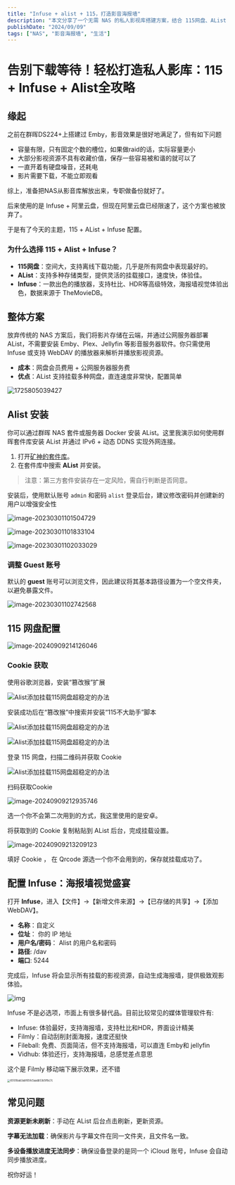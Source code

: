 ```yaml
---
title: "Infuse + alist + 115，打造影音海报墙"
description: "本文分享了一个无需 NAS 的私人影视库搭建方案，结合 115网盘、AList 和 Infuse，通过云端存储和灵活挂载，实现随时随地观看影视资源的便捷体验。文章详细介绍了 Alist 的安装步骤、115 网盘的配置方法以及 Infuse 的使用技巧，帮助读者打造出高效美观的影音海报墙。"
publishDate: "2024/09/09"
tags: ["NAS", "影音海报墙", "生活"]
---
```


# 告别下载等待！轻松打造私人影库：115 + Infuse + Alist全攻略



## 缘起

之前在群晖DS224+上搭建过 Emby，影音效果是很好地满足了，但有如下问题

- 容量有限，只有固定个数的槽位，如果做raid的话，实际容量更小
- 大部分影视资源不具有收藏价值，保存一些容易被和谐的就可以了
- 一直开着有硬盘噪音，还耗电
- 影片需要下载，不能立即观看

综上，准备把NAS从影音库解放出来，专职做备份就好了。

后来使用的是 Infuse + 阿里云盘，但现在阿里云盘已经限速了，这个方案也被放弃了。

于是有了今天的主题，115 + AList + Infuse 配置。

### 为什么选择 115 + Alist + Infuse？

- **115网盘**：空间大，支持离线下载功能，几乎是所有网盘中表现最好的。
- **AList**：支持多种存储类型，提供灵活的挂载接口，速度快，体验佳。
- **Infuse**：一款出色的播放器，支持杜比、HDR等高级特效，海报墙视觉体验出色，数据来源于 TheMovieDB。

## 整体方案



放弃传统的 NAS 方案后，我们将影片存储在云端，并通过公网服务器部署 AList，不需要安装 Emby、Plex、Jellyfin 等影音服务器软件。你只需使用 Infuse 或支持 WebDAV 的播放器来解析并播放影视资源。

- **成本**：网盘会员费用 + 公网服务器服务费
- **优点**：AList 支持挂载多种网盘，直连速度非常快，配置简单

![1725805039427](https://cdn.jsdelivr.net/gh/shuyuncong0/mdImg/md/image2024/202409082217654.jpg)



## Alist 安装

你可以通过群晖 NAS 套件或服务器 Docker 安装 AList。这里我演示如何使用群晖套件库安装 AList 并通过 IPv6 + 动态 DDNS 实现外网连接。

1. 打开[矿神的套件库](https://spk7.imnks.com/)。
2. 在套件库中搜索 **AList** 并安装。

> 注意：第三方套件安装存在一定风险，需自行判断是否同意。

安装后，使用默认账号 `admin` 和密码 `alist` 登录后台，建议修改密码并创建新的用户以增强安全性

![image-20230301101504729](https://cdn.jsdelivr.net/gh/shuyuncong0/mdImg/md/image2024/202409092114616.png)

![image-20230301101833104](https://cdn.jsdelivr.net/gh/shuyuncong0/mdImg/md/image2024/202409092114227.png)



![image-20230301102033029](https://cdn.jsdelivr.net/gh/shuyuncong0/mdImg/md/image2024/202409092114795.png)



### 调整 Guest 账号

默认的 **guest** 账号可以浏览文件，因此建议将其基本路径设置为一个空文件夹，以避免暴露文件。

![image-20230301102742568](https://cdn.jsdelivr.net/gh/shuyuncong0/mdImg/md/image2024/202409092115712.png)

## 115 网盘配置



![image-20240909214126046](https://cdn.jsdelivr.net/gh/shuyuncong0/mdImg/md/image2024/202409092141162.png)

### Cookie 获取

使用谷歌浏览器，安装“篡改猴”扩展

![Alist添加挂载115网盘超稳定的办法](https://cdn.jsdelivr.net/gh/shuyuncong0/mdImg/md/image2024/202409092125865.png)

安装成功后在“篡改猴”中搜索并安装“115不大助手”脚本

![Alist添加挂载115网盘超稳定的办法](https://cdn.jsdelivr.net/gh/shuyuncong0/mdImg/md/image2024/202409092125040.png)

![Alist添加挂载115网盘超稳定的办法](https://cdn.jsdelivr.net/gh/shuyuncong0/mdImg/md/image2024/202409092125646.png)

登录 115 网盘，扫描二维码并获取 Cookie

![Alist添加挂载115网盘超稳定的办法](https://cdn.jsdelivr.net/gh/shuyuncong0/mdImg/md/image2024/202409092125396.png)

扫码获取Cookie

![image-20240909212935746](https://cdn.jsdelivr.net/gh/shuyuncong0/mdImg/md/image2024/202409092129873.png)

选一个你不会第二次用到的方式，我这里使用的是安卓。

将获取到的 Cookie 复制粘贴到 AList 后台，完成挂载设置。

![image-20240909213209123](https://cdn.jsdelivr.net/gh/shuyuncong0/mdImg/md/image2024/202409092132313.png)

填好 Cookie ， 在 Qrcode 源选一个你不会用到的，保存就挂载成功了。



## 配置 Infuse：海报墙视觉盛宴

打开 **Infuse**，进入【文件】->【新增文件来源】->【已存储的共享】->【添加 WebDAV】。

+   **名称**：自定义
+   **位址**： 你的 IP 地址
+   **用户名/密码**： Alist 的用户名和密码
+   **路径**: /dav
+   **端口**: 5244



完成后，Infuse 将会显示所有挂载的影视资源，自动生成海报墙，提供极致观影体验。

![img](https://cdn.jsdelivr.net/gh/shuyuncong0/mdImg/md/image2024/202409082118020.png)

Infuse 不是必选项，市面上有很多替代品。目前比较常见的媒体管理软件有:

+   Infuse: 体验最好，支持海报墙，支持杜比和HDR，界面设计精美
+   Filmly：自动刮削封面海报，速度还挺快
+   Fileball: 免费、页面简洁，但不支持海报墙，可以直连 Emby和 jellyfin
+   Vidhub: 体验还行，支持海报墙，总感觉差点意思

这个是 Filmly 移动端下展示效果，还不错

<img src="https://cdn.jsdelivr.net/gh/shuyuncong0/mdImg/md/image2024/202409092203935.png" alt="65101bab3abf659c5aadb53b5ffbc7c" style="zoom:40%;" />

## 常见问题

**资源更新未刷新**：手动在 AList 后台点击刷新，更新资源。

**字幕无法加载**：确保影片与字幕文件在同一文件夹，且文件名一致。

**多设备播放进度无法同步**：确保设备登录的是同一个 iCloud 账号，Infuse 会自动同步播放进度。






祝你好运！






